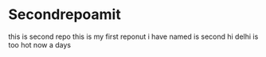 # Secondrepoamit
this is second repo
this is my first reponut i have named is second
hi
delhi is too hot now a days
